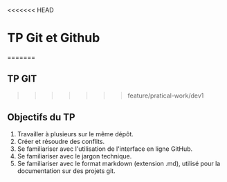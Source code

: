 <<<<<<< HEAD
# TP Git et Github
=======
## TP GIT
>>>>>>> feature/pratical-work/dev1

## Objectifs du TP

1. Travailler à plusieurs sur le même dépôt.
2. Créer et résoudre des conflits.
3. Se familiariser avec l'utilisation de l'interface en ligne GitHub.
4. Se familiariser avec le jargon technique.
5. Se familiariser avec le format markdown (extension .md), utilisé pour la documentation sur des projets git.
